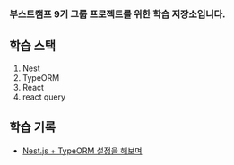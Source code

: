 ### 부스트캠프 9기 그룹 프로젝트를 위한 학습 저장소입니다.

## 학습 스택

1. Nest
2. TypeORM
3. React
4. react query

## 학습 기록

- [Nest.js + TypeORM 설정을 해보며](https://languid-pluto-1b6.notion.site/Nest-js-TypeORM-12ad612fb50c80159e50febd5b1b947d?pvs=74)
